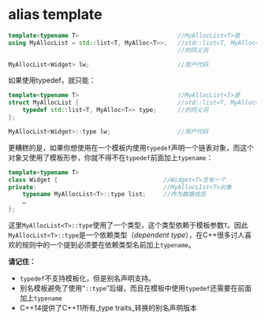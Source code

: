 # alias template
```cpp
template<typename T>                            //MyAllocList<T>是
using MyAllocList = std::list<T, MyAlloc<T>>;   //std::list<T, MyAlloc<T>>
                                                //的同义词

MyAllocList<Widget> lw;                         //用户代码
```

如果使用typedef，就只能：
```cpp
template<typename T>                            //MyAllocList<T>是
struct MyAllocList {                            //std::list<T, MyAlloc<T>>
    typedef std::list<T, MyAlloc<T>> type;      //的同义词  
};

MyAllocList<Widget>::type lw;                   //用户代码
```

更糟糕的是，如果你想使用在一个模板内使用`typedef`声明一个链表对象，而这个对象又使用了模板形参，你就不得不在`typedef`前面加上`typename`：
```cpp
template<typename T>
class Widget {                              //Widget<T>含有一个
private:                                    //MyAllocLIst<T>对象
    typename MyAllocList<T>::type list;     //作为数据成员
    …
}; 
```

这里`MyAllocList<T>::type`使用了一个类型，这个类型依赖于模板参数`T`。因此`MyAllocList<T>::type`是一个依赖类型（_dependent type_），在C++很多讨人喜欢的规则中的一个提到必须要在依赖类型名前加上`typename`。

**请记住：**

- `typedef`不支持模板化，但是别名声明支持。
- 别名模板避免了使用“`::type`”后缀，而且在模板中使用`typedef`还需要在前面加上`typename`
- C++14提供了C++11所有_type traits_转换的别名声明版本